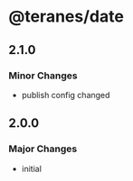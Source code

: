# @teranes/date

## 2.1.0

### Minor Changes

- publish config changed

## 2.0.0

### Major Changes

- initial
